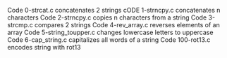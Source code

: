 Code 0-strcat.c concatenates 2 strings
cODE 1-strncpy.c concatenates n characters
Code 2-strncpy.c copies n characters from a string
Code 3-strcmp.c compares 2 strings
Code 4-rev_array.c reverses elements of an array
Code 5-string_toupper.c changes lowercase letters to uppercase
Code 6-cap_string.c capitalizes all words of a string
Code 100-rot13.c encodes string with rot13
